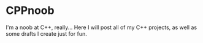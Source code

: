# CPPnoob
I'm a noob at C++, really... 
Here I will post all of my C++ projects, as well as some drafts I create just for fun.
